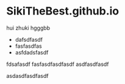 # SikiTheBest.github.io
hui
zhuki
hgggbb
* dafsdfasdf
* fasfasdfas
* asfdadsfasdf

fdsafasdf
fasfasdfasdfasdf
asdfasdfasdf

asdasdfasdfasdf
